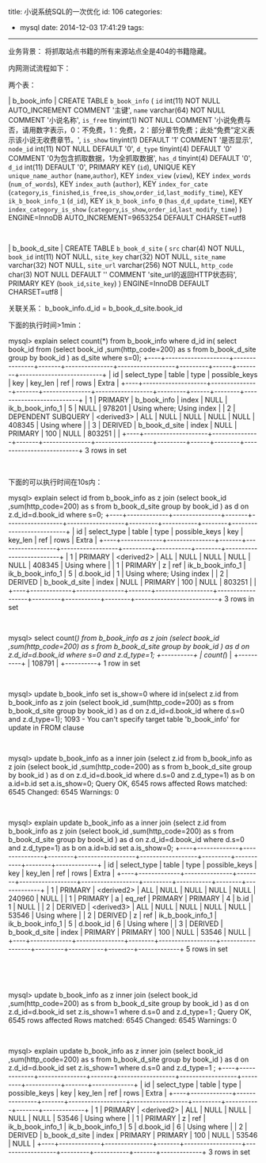 title: 小说系统SQL的一次优化
id: 106
categories:
  - mysql
date: 2014-12-03 17:41:29
tags:
---

业务背景： 将抓取站点书籍的所有来源站点全是404的书籍隐藏。

内网测试流程如下：

两个表：

| b_book_info | CREATE TABLE `b_book_info` (
`id` int(11) NOT NULL AUTO_INCREMENT COMMENT '主键',
`name` varchar(64) NOT NULL COMMENT '小说名称',
`is_free` tinyint(1) NOT NULL COMMENT '小说免费与否，请用数字表示，0：不免费，1：免费，2：部分章节免费；此处“免费”定义表示该小说无收费章节。',
`is_show` tinyint(1) DEFAULT '1' COMMENT '是否显示',
`node_id` int(11) NOT NULL DEFAULT '0',
`d_type` tinyint(4) DEFAULT '0' COMMENT '0为包含抓取数据，1为全抓取数据',
`has_d` tinyint(4) DEFAULT '0',
`d_id` int(11) DEFAULT '0',
PRIMARY KEY (`id`),
UNIQUE KEY `unique_name_author` (`name`,`author`),
KEY `index_view` (`view`),
KEY `index_words` (`num_of_words`),
KEY `index_auth` (`author`),
KEY `index_for_cate` (`category`,`is_finished`,`is_free`,`is_show`,`order_id`,`last_modify_time`),
KEY `ik_b_book_info_1` (`d_id`),
KEY `ik_b_book_info_0` (`has_d`,`d_update_time`),
KEY `index_category_is_show` (`category`,`is_show`,`order_id`,`last_modify_time`)
) ENGINE=InnoDB AUTO_INCREMENT=9653254 DEFAULT CHARSET=utf8

&nbsp;

| b_book_d_site | CREATE TABLE `b_book_d_site` (
`src` char(4) NOT NULL,
`book_id` int(11) NOT NULL,
`site_key` char(32) NOT NULL,
`site_name` varchar(32) NOT NULL,
`site_url` varchar(256) NOT NULL,
`http_code` char(3) NOT NULL DEFAULT '' COMMENT 'site_url的返回HTTP状态码',
PRIMARY KEY (`book_id`,`site_key`)
) ENGINE=InnoDB DEFAULT CHARSET=utf8 |

关联关系： b_book_info.d_id = b_book_d_site.book_id

下面的执行时间&gt;1min：

mysql&gt; explain select count(*) from b_book_info where d_id in( select book_id from (select book_id ,sum(http_code=200) as s from b_book_d_site group by book_id ) as d_site where s=0);
+----+--------------------+---------------+-------+---------------+------------------+---------+------+--------+--------------------------+
| id | select_type | table | type | possible_keys | key | key_len | ref | rows | Extra |
+----+--------------------+---------------+-------+---------------+------------------+---------+------+--------+--------------------------+
| 1 | PRIMARY | b_book_info | index | NULL | ik_b_book_info_1 | 5 | NULL | 978201 | Using where; Using index |
| 2 | DEPENDENT SUBQUERY | &lt;derived3&gt; | ALL | NULL | NULL | NULL | NULL | 408345 | Using where |
| 3 | DERIVED | b_book_d_site | index | NULL | PRIMARY | 100 | NULL | 803251 | |
+----+--------------------+---------------+-------+---------------+------------------+---------+------+--------+--------------------------+
3 rows in set

&nbsp;

下面的可以执行时间在10s内：

mysql&gt; explain select id from b_book_info as z join (select book_id ,sum(http_code=200) as s from b_book_d_site group by book_id ) as d on z.d_id=d.book_id where s=0;
+----+-------------+---------------+-------+------------------+------------------+---------+-----------+--------+--------------------------+
| id | select_type | table | type | possible_keys | key | key_len | ref | rows | Extra |
+----+-------------+---------------+-------+------------------+------------------+---------+-----------+--------+--------------------------+
| 1 | PRIMARY | &lt;derived2&gt; | ALL | NULL | NULL | NULL | NULL | 408345 | Using where |
| 1 | PRIMARY | z | ref | ik_b_book_info_1 | ik_b_book_info_1 | 5 | d.book_id | 1 | Using where; Using index |
| 2 | DERIVED | b_book_d_site | index | NULL | PRIMARY | 100 | NULL | 803251 | |
+----+-------------+---------------+-------+------------------+------------------+---------+-----------+--------+--------------------------+
3 rows in set

&nbsp;

mysql&gt; select count(*) from b_book_info as z join (select book_id ,sum(http_code=200) as s from b_book_d_site group by book_id ) as d on z.d_id=d.book_id where s=0 and z.d_type=1;
+----------+
| count(*) |
+----------+
| 108791 |
+----------+
1 row in set

&nbsp;

mysql&gt; update b_book_info set is_show=0 where id in(select z.id from b_book_info as z join (select book_id ,sum(http_code=200) as s from b_book_d_site group by book_id ) as d on z.d_id=d.book_id where d.s=0 and z.d_type=1);
1093 - You can't specify target table 'b_book_info' for update in FROM clause

&nbsp;

mysql&gt; update b_book_info as a inner join (select z.id from b_book_info as z join (select book_id ,sum(http_code=200) as s from b_book_d_site group by book_id ) as d on z.d_id=d.book_id where d.s=0 and z.d_type=1) as b on a.id=b.id set a.is_show=0;
Query OK, 6545 rows affected
Rows matched: 6545 Changed: 6545 Warnings: 0

&nbsp;

mysql&gt; explain
update b_book_info as a inner join (select z.id from b_book_info as z join (select book_id ,sum(http_code=200) as s from b_book_d_site group by book_id ) as d on z.d_id=d.book_id where d.s=0 and z.d_type=1) as b on a.id=b.id set a.is_show=0;
+----+-------------+---------------+--------+------------------+------------------+---------+-----------+--------+-------------+
| id | select_type | table | type | possible_keys | key | key_len | ref | rows | Extra |
+----+-------------+---------------+--------+------------------+------------------+---------+-----------+--------+-------------+
| 1 | PRIMARY | &lt;derived2&gt; | ALL | NULL | NULL | NULL | NULL | 240960 | NULL |
| 1 | PRIMARY | a | eq_ref | PRIMARY | PRIMARY | 4 | b.id | 1 | NULL |
| 2 | DERIVED | &lt;derived3&gt; | ALL | NULL | NULL | NULL | NULL | 53546 | Using where |
| 2 | DERIVED | z | ref | ik_b_book_info_1 | ik_b_book_info_1 | 5 | d.book_id | 6 | Using where |
| 3 | DERIVED | b_book_d_site | index | PRIMARY | PRIMARY | 100 | NULL | 53546 | NULL |
+----+-------------+---------------+--------+------------------+------------------+---------+-----------+--------+-------------+
5 rows in set

&nbsp;

&nbsp;

mysql&gt; update b_book_info as z inner join (select book_id ,sum(http_code=200) as s from b_book_d_site group by book_id ) as d on z.d_id=d.book_id set z.is_show=1 where d.s=0 and z.d_type=1 ;
Query OK, 6545 rows affected
Rows matched: 6545 Changed: 6545 Warnings: 0

&nbsp;

mysql&gt; explain update b_book_info as z inner join (select book_id ,sum(http_code=200) as s from b_book_d_site group by book_id ) as d on z.d_id=d.book_id set z.is_show=1 where d.s=0 and z.d_type=1 ;
+----+-------------+---------------+-------+------------------+------------------+---------+-----------+-------+-------------+
| id | select_type | table | type | possible_keys | key | key_len | ref | rows | Extra |
+----+-------------+---------------+-------+------------------+------------------+---------+-----------+-------+-------------+
| 1 | PRIMARY | &lt;derived2&gt; | ALL | NULL | NULL | NULL | NULL | 53546 | Using where |
| 1 | PRIMARY | z | ref | ik_b_book_info_1 | ik_b_book_info_1 | 5 | d.book_id | 6 | Using where |
| 2 | DERIVED | b_book_d_site | index | PRIMARY | PRIMARY | 100 | NULL | 53546 | NULL |
+----+-------------+---------------+-------+------------------+------------------+---------+-----------+-------+-------------+
3 rows in set

&nbsp;